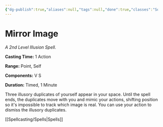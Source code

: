 ```yaml
---
{"dg-publish":true,"aliases":null,"tags":null,"done":true,"classes":"Sorcerer, Warlock, Wizard,","spellLevel":2,"school":"Illusion","source":"PHB","permalink":"/spells/mirror-image/","dgHomeLink":false,"dgPassFrontmatter":true}
---
```


# Mirror Image
*A 2nd Level Illusion Spell.*

**Casting Time:** 1 Action

**Range:** Point, Self

**Components:** V S 

**Duration:** Timed, 1 Minute

Three illusory duplicates of yourself appear in your space. Until the spell ends, the duplicates move with you and mimic your actions, shifting position so it's impossible to track which image is real. You can use your action to dismiss the illusory duplicates.

[[Spellcasting/Spells|Spells]]